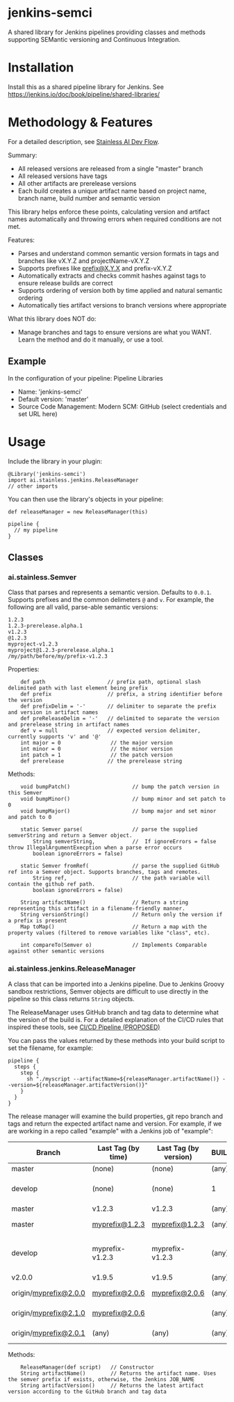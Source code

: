 # jenkins-semci
A shared library for Jenkins pipelines providing classes and methods supporting SEMantic versioning and Continuous Integration. 

#  Installation
Install this as a shared pipeline library for Jenkins. See https://jenkins.io/doc/book/pipeline/shared-libraries/

# Methodology & Features

For a detailed description, see [Stainless AI Dev Flow](https://dev-flow.readthedocs.io).

Summary:
- All released versions are released from a single "master" branch
- All released versions have tags
- All other artifacts are prerelease versions
- Each build creates a unique artifact name based on project name, branch name, build number and semantic version

This library helps enforce these points, calculating version and artifact names automatically and throwing errors
when required conditions are not met.

Features:
- Parses and understand common semantic version formats in tags and branches like vX.Y.Z and projectName-vX.Y.Z
- Supports prefixes like prefix@X.Y.X and prefix-vX.Y.Z
- Automatically extracts and checks commit hashes against tags to ensure release builds are correct
- Supports ordering of version both by time applied and natural semantic ordering
- Automatically ties artifact versions to branch versions where appropriate

What this library does NOT do:
- Manage branches and tags to ensure versions are what you WANT. Learn the method and do it manually, or use a tool.

## Example
In the configuration of your pipeline:
Pipeline Libraries
- Name: 'jenkins-semci'
- Default version: 'master'
- Source Code Management: Modern SCM: GitHub (select credentials and set URL here)

# Usage
Include the library in your plugin:
```$groovy
@Library('jenkins-semci')
import ai.stainless.jenkins.ReleaseManager
// other imports
```             

You can then use the library's objects in your pipeline:
```$groovy 
def releaseManager = new ReleaseManager(this)         

pipeline {
  // my pipeline
}
```        
## Classes
### ai.stainless.Semver

Class that parses and represents a semantic version. Defaults to `0.0.1`. Supports prefixes and the common delimeters `@` and `v`. For example, the following are
all valid, parse-able semantic versions:

```$text
1.2.3
1.2.3-prerelease.alpha.1
v1.2.3
@1.2.3                  
myproject-v1.2.3
myproject@1.2.3-prerelease.alpha.1     
/my/path/before/my/prefix-v1.2.3
```                               

Properties:
```$groovy
    def path                    // prefix path, optional slash delimited path with last element being prefix 
    def prefix                  // prefix, a string identifier before the version
    def prefixDelim = '-'       // delimiter to separate the prefix and version in artifact names
    def preReleaseDelim = '-'   // delimited to separate the version and prerelease string in artifact names
    def v = null                // expected version delimiter, currently supports 'v' and '@'
    int major = 0                // the major version
    int minor = 0                // the minor version
    int patch = 1                // the patch version
    def prerelease              // the prerelease string
```

Methods:
```$groovy
    void bumpPatch()                    // bump the patch version in this Semver         
    void bumpMinor()                    // bump minor and set patch to 0
    void bumpMajor()                    // bump major and set minor and patch to 0

    static Semver parse(                // parse the supplied semverString and return a Semver object.
        String semverString,            //  If ignoreErrors = false throw IllegalArgumentExecption when a parse error occurs
        boolean ignoreErrors = false)   

    static Semver fromRef(              // parse the supplied GitHub ref into a Semver object. Supports branches, tags and remotes.
        String ref,                     // the path variable will contain the github ref path.
        boolean ignoreErrors = false) 

    String artifactName()               // Return a string representing this artifact in a filename-friendly manner.
    String versionString()              // Return only the version if a prefix is present
    Map toMap()                         // Return a map with the property values (filtered to remove variables like "class", etc).   

    int compareTo(Semver o)             // Implements Comparable against other semantic versions
```

### ai.stainless.jenkins.ReleaseManager

A class that can be imported into a Jenkins pipeline. Due to Jenkins Groovy sandbox restrictions, Semver objects are difficult
to use directly in the pipeline so this class returns `String` objects.

The ReleaseManager uses GitHub branch and tag data to determine what the version of the build is. For a detailed explanation
of the CI/CD rules that inspired these tools, see [CI/CD Pipeline (PROPOSED)](https://stainlesscode.atlassian.net/wiki/spaces/STAT/pages/560922625/CI+CD+Pipeline+PROPOSED)

You can pass the values returned by these methods into your build script to set the filename, for example:

```$bash 
pipeline {
  steps {
    step {
      sh "./myscript --artifactName=${releaseManager.artifactName()} --version=${releaseManager.artifactVersion()}"
    }
  }
}
```

The release manager will examine the build properties, git repo branch and tags and return the expected artifact name and version. 
For example, if we are working in a repo called "example" with a Jenkins job of "example":

| Branch | Last Tag (by time) | Last Tag (by version) | BUILD_NUMBER | artifactName() | artifactVersion() |
|---|---|---|---|---|---|
| master | (none) | (none) | (any) | ERROR: No tag | ERROR: No tag | 
| develop | (none) | (none) | 1 | example-0.0.1-1-SNAPSHOT | 0.0.1-1-SNAPSHOT |
| master | v1.2.3 | v1.2.3 | (any) | example-1.2.3 | 1.2.3 |
| master | myprefix@1.2.3 | myprefix@1.2.3 | (any) | myprefix-1.2.3 | 1.2.3 |
| develop | myprefix-v1.2.3 | myprefix-v1.2.3 | (any) | myprefix-1.3.0-develop-SNAPSHOT | 1.3.0-develop-SNAPSHOT
| v2.0.0 | v1.9.5 | v1.9.5 | (any) | example-2.0.0 | 2.0.0 |
| origin/myprefix@2.0.0 | myprefix@2.0.6 | myprefix@2.0.6 | (any) | myprefix-2.0.6 | 2.0.6 |
| origin/myprefix@2.1.0 | myprefix@2.0.6 | | (any) | myprefix-2.1.0 | 2.1.0 |
| origin/myprefix@2.0.1 | (any) | (any) |(any)| ERROR: Invalid branch name | ERROR: Invalid branch name |

Methods:
```$groovy
    ReleaseManager(def script)   // Constructor
    String artifactName()        // Returns the artifact name. Uses the semver prefix if exists, otherwise, the Jenkins JOB_NAME
    String artifactVersion()     // Returns the latest artifact version according to the GitHub branch and tag data
```